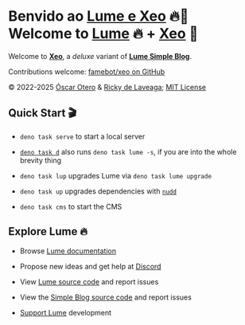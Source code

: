 # Benvido ao [Lume e Xeo](https://translate.google.com/?sl=gl&tl=en&text=Lume%20e%20Xeo&op=translate) 🔥🧊<br>Welcome to [Lume](https://translate.google.com/?sl=gl&tl=en&text=Lume&op=translate) 🔥 + [Xeo](https://translate.google.com/?sl=gl&tl=en&text=Xeo&op=translate) 🧊

Welcome to [**Xeo**](https://xeo.land), a _deluxe_ variant of
[**Lume&nbsp;Simple&nbsp;Blog**](https://lume.land/theme/simple-blog/).

Contributions welcome: [famebot/xeo on GitHub](https://github.com/famebot/xeo)

&copy; 2022-2025 [Óscar&nbsp;Otero](https://oscarotero.com/) &amp;
[Ricky&nbsp;de&nbsp;Laveaga](https://rdela.com/); [MIT License](./LICENSE.md)

## Quick Start 🎬

- `deno task serve` to start a local server

- [`deno task d`](./deno.json) also runs `deno task lume -s`, if you are into
  the whole brevity thing

- `deno task lup` upgrades Lume via `deno task lume upgrade`

- `deno task up` upgrades dependencies with
  [`nudd`](https://github.com/oscarotero/nudd)

- `deno task cms` to start the CMS

## Explore Lume 🔥

- Browse [Lume documentation](https://lume.land)

- Propose new ideas and get help at [Discord](https://discord.gg/YbTmpACHWB)

- View [Lume source code](https://github.com/lumeland/lume) and report issues

- View the
  [Simple Blog source code](https://github.com/lumeland/theme-simple-blog) and
  report issues

- [Support Lume](https://opencollective.com/lume) development
